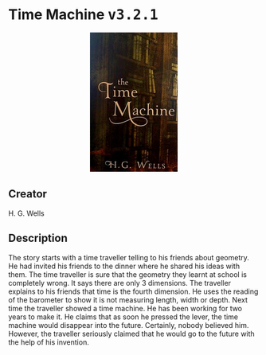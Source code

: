 
# Time Machine <kbd>v3.2.1</kbd>

<center>
  <img src="./cover-1024.jpg"/>
</center>

## Creator
H. G. Wells

## Description
<p>The story starts with a time traveller telling to his friends about geometry. He had invited his friends to the dinner where he shared his ideas with them. The time traveller is sure that the geometry they learnt at school is completely wrong. It says there are only 3 dimensions. The traveller explains to his friends that time is the fourth dimension. He uses the reading of the barometer to show it is not measuring length, width or depth. Next time the traveller showed a time machine. He has been working for two years to make it. He claims that as soon he pressed the lever, the time machine would disappear into the future. Certainly, nobody believed him. However, the traveller seriously claimed that he would go to the future with the help of his invention.</p>
